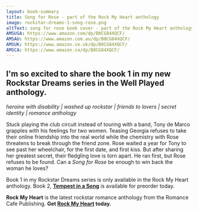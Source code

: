 ```yaml
---
layout: book-summary
title: Song for Rose - part of the Rock My Heart anthology
image: rockstar-dreams-1-song-rose.png
altText: song for rose book cover - part of the Rock My Heart anthology
AMSUSA: https://www.amazon.com/dp/B0CG84XQCF/
AMSAU: https://www.amazon.com.au/dp/B0CG84XQCF/
AMSUK: https://www.amazon.co.uk/dp/B0CG84XQCF/
AMSCA: https://www.amazon.ca/dp/B0CG84XQCF/
---
```


## I'm so excited to share the book 1 in my new Rockstar Dreams series in the Well Played anthology.

_heroine with disability | washed up rockstar | friends to lovers | secret identity | romance anthology_

Stuck playing the club circuit instead of touring with a band, Tony de Marco grapples with his feelings for two women. Teasing Georgia refuses to take their online friendship into the real world while the chemistry with Rose threatens to break through the friend zone.
Rose waited a year for Tony to see past her wheelchair, for the first date, and first kiss.
But after sharing her greatest secret, their fledgling love is torn apart.
He ran first, but Rose refuses to be found. 
Can a _Song for Rose_ be enough to win back the woman he loves?

Book 1 in my Rockstar Dreams series is only available in the Rock My Heart anthology.
Book 2, **[Tempest in a Song](https://www.amazon.com/dp/B0CX8JRV7Z/ "Tempest in a Song")** is available for preorder today.

**Rock My Heart** is the latest rockstar romance anthology from the Romance Cafe Publishing. **Get [Rock My Heart](https://www.amazon.com/dp/B0CG84XQCF/ "Rock My Heart") today.**
